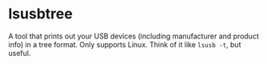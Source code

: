 # lsusbtree
A tool that prints out your USB devices (including manufacturer and product info) in a tree format. Only supports Linux. Think of it like `lsusb -t`, but useful.